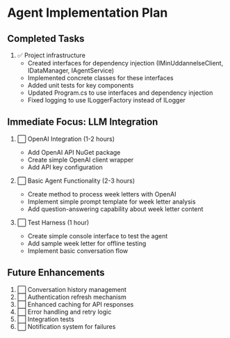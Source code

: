 # Agent Implementation Plan

## Completed Tasks
1. ✅ Project infrastructure
   - Created interfaces for dependency injection (IMinUddannelseClient, IDataManager, IAgentService)
   - Implemented concrete classes for these interfaces
   - Added unit tests for key components
   - Updated Program.cs to use interfaces and dependency injection
   - Fixed logging to use ILoggerFactory instead of ILogger<T>

## Immediate Focus: LLM Integration
1. ⬜ OpenAI Integration (1-2 hours)
   - Add OpenAI API NuGet package
   - Create simple OpenAI client wrapper
   - Add API key configuration

2. ⬜ Basic Agent Functionality (2-3 hours)
   - Create method to process week letters with OpenAI
   - Implement simple prompt template for week letter analysis
   - Add question-answering capability about week letter content

3. ⬜ Test Harness (1 hour)
   - Create simple console interface to test the agent
   - Add sample week letter for offline testing
   - Implement basic conversation flow

## Future Enhancements
1. ⬜ Conversation history management
2. ⬜ Authentication refresh mechanism
3. ⬜ Enhanced caching for API responses
4. ⬜ Error handling and retry logic
5. ⬜ Integration tests
6. ⬜ Notification system for failures
